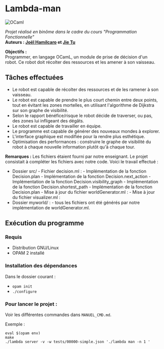 # Lambda-man

<img alt="OCaml" src="https://img.shields.io/badge/OCaml%20-EC6813.svg?&style=flat-square&logo=ocaml&logoColor=white"/>    

*Projet réalisé en binôme dans le cadre du cours "Programmation Fonctionnelle"*   
**Auteurs : [Joël Hamilcaro](https://github.com/Joel-Hamilcaro/) et [Jie Tu](https://github.com/jie-tu)**   


**Objectifs :**   
Programmer, en langage OCamL, un module de prise de décision d'un robot. Ce robot doit récolter des ressources et les amener à son vaisseau.

## Tâches effectuées

- Le robot est capable de récolter des ressources et de les ramener à son vaisseau.
- Le robot est capable de prendre le plus court chemin entre deux points, tout en évitant les zones mortelles, en utilisant l'algorithme de Dijkstra sur son graphe de visibilité.
- Selon le rapport bénéfice/risque le robot décide de traverser, ou pas, des zones lui infligeant des dégâts.
- Le robot est capable de travailler en équipe.
- Le programme est capable de générer des nouveaux mondes à explorer.
- L'interface graphique est modifiée pour la rendre plus esthétique.
- Optimisation des performances : construire le graphe de visibilité du robot à chaque nouvelle information plutôt qu'à chaque tour.

**Remarques :**
Les fichiers étaient fourni par notre enseignant. Le projet consistait à compléter les fichiers avec notre code. Voici le travail effectué :
- Dossier src/
      - Fichier decision.ml :
            - Implémentation de la fonction Decision.plan
            - Implémentation de la fonction Decision.next_action
            - Implémentation de la fonction Decision.visibility_graph
            - Implémentation de la fonction Decision.shortest_path
            - Implémentation de la fonction Decision.plan
      - Mise à jour du fichier worldGenerator.ml :
      - Mise à jour du fichier visualizer.ml :
- Dossier myworld/ :
      - tous les fichiers ont été générés par notre implémentation de worldGenerator.ml.

## Exécution du programme

### Requis

- Distribution GNU/Linux
- OPAM 2 installé

### Installation des dépendances
Dans le dossier courant :
- `opam init`
- `./configure`

### Pour lancer le projet :

Voir les différentes commandes dans `MANUEL_CMD.md`.  

Exemple :  

```
eval $(opam env)
make
./lambda server -v -w tests/00000-simple.json './lambda man -n 1 '
```
